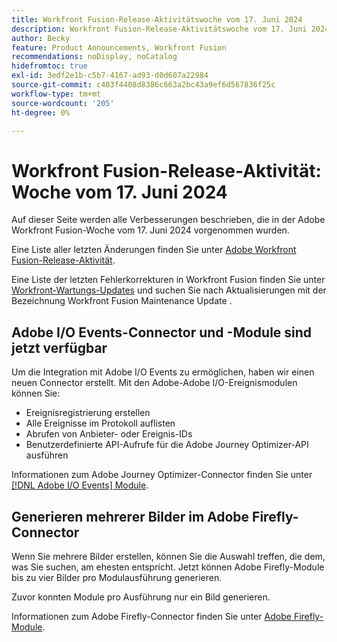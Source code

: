 ```yaml
---
title: Workfront Fusion-Release-Aktivitätswoche vom 17. Juni 2024
description: Workfront Fusion-Release-Aktivitätswoche vom 17. Juni 2024
author: Becky
feature: Product Announcements, Workfront Fusion
recommendations: noDisplay, noCatalog
hidefromtoc: true
exl-id: 3edf2e1b-c5b7-4167-ad93-d0d607a22984
source-git-commit: c403f4408d8386c663a2bc43a9ef6d567836f25c
workflow-type: tm+mt
source-wordcount: '205'
ht-degree: 0%

---
```


# Workfront Fusion-Release-Aktivität: Woche vom 17. Juni 2024

Auf dieser Seite werden alle Verbesserungen beschrieben, die in der Adobe Workfront Fusion-Woche vom 17. Juni 2024 vorgenommen wurden.

Eine Liste aller letzten Änderungen finden Sie unter [Adobe Workfront Fusion-Release-Aktivität](../../../product-announcements/product-releases/fusion-release-activity/fusion-release-activity.md).

Eine Liste der letzten Fehlerkorrekturen in Workfront Fusion finden Sie unter [Workfront-Wartungs-Updates](https://experienceleague.adobe.com/docs/workfront-known-issues/releases/current-updates.html) und suchen Sie nach Aktualisierungen mit der Bezeichnung Workfront Fusion Maintenance Update .

## Adobe I/O Events-Connector und -Module sind jetzt verfügbar

Um die Integration mit Adobe I/O Events zu ermöglichen, haben wir einen neuen Connector erstellt. Mit den Adobe-Adobe I/O-Ereignismodulen können Sie:

* Ereignisregistrierung erstellen
* Alle Ereignisse im Protokoll auflisten
* Abrufen von Anbieter- oder Ereignis-IDs
* Benutzerdefinierte API-Aufrufe für die Adobe Journey Optimizer-API ausführen

Informationen zum Adobe Journey Optimizer-Connector finden Sie unter [[!DNL Adobe I/O Events] Module](/help/quicksilver/workfront-fusion/apps-and-their-modules/adobe-io-events-modules.md).

## Generieren mehrerer Bilder im Adobe Firefly-Connector

Wenn Sie mehrere Bilder erstellen, können Sie die Auswahl treffen, die dem, was Sie suchen, am ehesten entspricht. Jetzt können Adobe Firefly-Module bis zu vier Bilder pro Modulausführung generieren.

Zuvor konnten Module pro Ausführung nur ein Bild generieren.

Informationen zum Adobe Firefly-Connector finden Sie unter [Adobe Firefly-Module](/help/quicksilver/workfront-fusion/apps-and-their-modules/adobe-firefly-modules.md).
